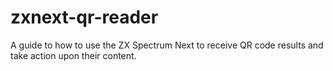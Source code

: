 # zxnext-qr-reader
A guide to how to use the ZX Spectrum Next to receive QR code results and take action upon their content.
